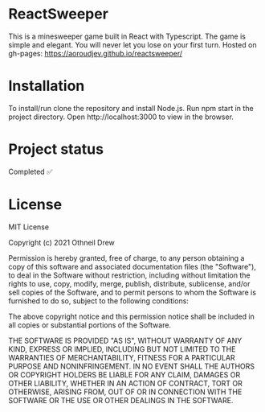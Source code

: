 # ReactSweeper

This is a minesweeper game built in React with Typescript. The game is simple and elegant. You will never let you lose on your first turn. Hosted on gh-pages: https://aoroudjev.github.io/reactsweeper/

# Installation

To install/run clone the repository and install Node.js.
Run npm start in the project directory.
Open http://localhost:3000 to view in the browser.


# Project status

Completed ✅

# License

MIT License

Copyright (c) 2021 Othneil Drew

Permission is hereby granted, free of charge, to any person obtaining a copy
of this software and associated documentation files (the "Software"), to deal
in the Software without restriction, including without limitation the rights
to use, copy, modify, merge, publish, distribute, sublicense, and/or sell
copies of the Software, and to permit persons to whom the Software is
furnished to do so, subject to the following conditions:

The above copyright notice and this permission notice shall be included in all
copies or substantial portions of the Software.

THE SOFTWARE IS PROVIDED "AS IS", WITHOUT WARRANTY OF ANY KIND, EXPRESS OR
IMPLIED, INCLUDING BUT NOT LIMITED TO THE WARRANTIES OF MERCHANTABILITY,
FITNESS FOR A PARTICULAR PURPOSE AND NONINFRINGEMENT. IN NO EVENT SHALL THE
AUTHORS OR COPYRIGHT HOLDERS BE LIABLE FOR ANY CLAIM, DAMAGES OR OTHER
LIABILITY, WHETHER IN AN ACTION OF CONTRACT, TORT OR OTHERWISE, ARISING FROM,
OUT OF OR IN CONNECTION WITH THE SOFTWARE OR THE USE OR OTHER DEALINGS IN THE
SOFTWARE.
